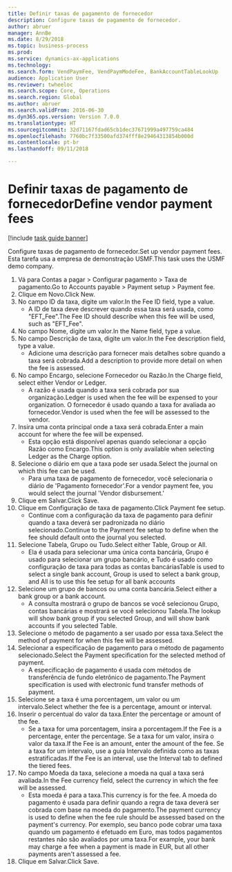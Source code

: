 ```yaml
--- 
title: Definir taxas de pagamento de fornecedor
description: Configure taxas de pagamento de fornecedor.
author: abruer
manager: AnnBe
ms.date: 8/29/2018
ms.topic: business-process
ms.prod: 
ms.service: dynamics-ax-applications
ms.technology: 
ms.search.form: VendPaymFee, VendPaymModeFee, BankAccountTableLookUp
audience: Application User
ms.reviewer: twheeloc
ms.search.scope: Core, Operations
ms.search.region: Global
ms.author: abruer
ms.search.validFrom: 2016-06-30
ms.dyn365.ops.version: Version 7.0.0
ms.translationtype: HT
ms.sourcegitcommit: 32d71167fdad65cb1dec37671999a497759ca484
ms.openlocfilehash: 7760bc7f33500afd374fff8e29464313854b000d
ms.contentlocale: pt-br
ms.lasthandoff: 09/11/2018

---
```

# <a name="define-vendor-payment-fees"></a><span data-ttu-id="cb13b-103">Definir taxas de pagamento de fornecedor</span><span class="sxs-lookup"><span data-stu-id="cb13b-103">Define vendor payment fees</span></span>

[!include [task guide banner](../../includes/task-guide-banner.md)]

<span data-ttu-id="cb13b-104">Configure taxas de pagamento de fornecedor.</span><span class="sxs-lookup"><span data-stu-id="cb13b-104">Set up vendor payment fees.</span></span> <span data-ttu-id="cb13b-105">Esta tarefa usa a empresa de demonstração USMF.</span><span class="sxs-lookup"><span data-stu-id="cb13b-105">This task uses the USMF demo company.</span></span>

1. <span data-ttu-id="cb13b-106">Vá para Contas a pagar > Configurar pagamento > Taxa de pagamento.</span><span class="sxs-lookup"><span data-stu-id="cb13b-106">Go to Accounts payable > Payment setup > Payment fee.</span></span>
2. <span data-ttu-id="cb13b-107">Clique em Novo.</span><span class="sxs-lookup"><span data-stu-id="cb13b-107">Click New.</span></span>
3. <span data-ttu-id="cb13b-108">No campo ID da taxa, digite um valor.</span><span class="sxs-lookup"><span data-stu-id="cb13b-108">In the Fee ID field, type a value.</span></span>
    * <span data-ttu-id="cb13b-109">A ID de taxa deve descrever quando essa taxa será usada, como "EFT_Fee".</span><span class="sxs-lookup"><span data-stu-id="cb13b-109">The Fee ID should describe when this fee will be used, such as "EFT_Fee".</span></span>  
4. <span data-ttu-id="cb13b-110">No campo Nome, digite um valor.</span><span class="sxs-lookup"><span data-stu-id="cb13b-110">In the Name field, type a value.</span></span>
5. <span data-ttu-id="cb13b-111">No campo Descrição de taxa, digite um valor.</span><span class="sxs-lookup"><span data-stu-id="cb13b-111">In the Fee description field, type a value.</span></span>
    * <span data-ttu-id="cb13b-112">Adicione uma descrição para fornecer mais detalhes sobre quando a taxa será cobrada.</span><span class="sxs-lookup"><span data-stu-id="cb13b-112">Add a description to provide more detail on when the fee is assessed.</span></span>  
6. <span data-ttu-id="cb13b-113">No campo Encargo, selecione Fornecedor ou Razão.</span><span class="sxs-lookup"><span data-stu-id="cb13b-113">In the Charge field, select either Vendor or Ledger.</span></span>
    * <span data-ttu-id="cb13b-114">A razão é usada quando a taxa será cobrada por sua organização.</span><span class="sxs-lookup"><span data-stu-id="cb13b-114">Ledger is used when the fee will be expensed to your organization.</span></span>  <span data-ttu-id="cb13b-115">O fornecedor é usado quando a taxa for avaliada ao fornecedor.</span><span class="sxs-lookup"><span data-stu-id="cb13b-115">Vendor is used when the fee will be assessed to the vendor.</span></span>  
7. <span data-ttu-id="cb13b-116">Insira uma conta principal onde a taxa será cobrada.</span><span class="sxs-lookup"><span data-stu-id="cb13b-116">Enter a main account for where the fee will be expensed.</span></span>
    * <span data-ttu-id="cb13b-117">Esta opção está disponível apenas quando selecionar a opção Razão como Encargo.</span><span class="sxs-lookup"><span data-stu-id="cb13b-117">This option is only available when selecting Ledger as the Charge option.</span></span>  
8. <span data-ttu-id="cb13b-118">Selecione o diário em que a taxa pode ser usada.</span><span class="sxs-lookup"><span data-stu-id="cb13b-118">Select the journal on which this fee can be used.</span></span> 
    * <span data-ttu-id="cb13b-119">Para uma taxa de pagamento de fornecedor, você selecionaria o diário de 'Pagamento fornecedor'.</span><span class="sxs-lookup"><span data-stu-id="cb13b-119">For a vendor payment fee, you would select the journal 'Vendor disbursement.'</span></span>  
9. <span data-ttu-id="cb13b-120">Clique em Salvar.</span><span class="sxs-lookup"><span data-stu-id="cb13b-120">Click Save.</span></span>
10. <span data-ttu-id="cb13b-121">Clique em Configuração de taxa de pagamento.</span><span class="sxs-lookup"><span data-stu-id="cb13b-121">Click Payment fee setup.</span></span>
    * <span data-ttu-id="cb13b-122">Continue com a configuração da taxa de pagamento para definir quando a taxa deverá ser padronizada no diário selecionado.</span><span class="sxs-lookup"><span data-stu-id="cb13b-122">Continue to the Payment fee setup to define when the fee should default onto the journal you selected.</span></span>  
11. <span data-ttu-id="cb13b-123">Selecione Tabela, Grupo ou Tudo.</span><span class="sxs-lookup"><span data-stu-id="cb13b-123">Select either Table, Group or All.</span></span>
    * <span data-ttu-id="cb13b-124">Ela é usada para selecionar uma única conta bancária, Grupo é usado para selecionar um grupo bancário, e Tudo é usado como configuração de taxa para todas as contas bancárias</span><span class="sxs-lookup"><span data-stu-id="cb13b-124">Table is used to select a single bank account, Group is used to select a bank group, and All is to use this fee setup for all bank accounts</span></span>  
12. <span data-ttu-id="cb13b-125">Selecione um grupo de bancos ou uma conta bancária.</span><span class="sxs-lookup"><span data-stu-id="cb13b-125">Select either a bank group or a bank account.</span></span>
    * <span data-ttu-id="cb13b-126">A consulta mostrará o grupo de bancos se você selecionou Grupo, contas bancárias e mostrará se você selecionou Tabela.</span><span class="sxs-lookup"><span data-stu-id="cb13b-126">The lookup will show bank group if you selected Group, and will show bank accounts if you selected Table.</span></span>  
13. <span data-ttu-id="cb13b-127">Selecione o método de pagamento a ser usado por essa taxa.</span><span class="sxs-lookup"><span data-stu-id="cb13b-127">Select the method of payment for when this fee will be assessed.</span></span>
14. <span data-ttu-id="cb13b-128">Selecionar a especificação de pagamento para o método de pagamento selecionado.</span><span class="sxs-lookup"><span data-stu-id="cb13b-128">Select the Payment specification for the selected method of payment.</span></span>
    * <span data-ttu-id="cb13b-129">A especificação de pagamento é usada com métodos de transferência de fundo eletrônico de pagamento.</span><span class="sxs-lookup"><span data-stu-id="cb13b-129">The Payment specification is used with electronic fund transfer methods of payment.</span></span>  
15. <span data-ttu-id="cb13b-130">Selecione se a taxa é uma porcentagem, um valor ou um intervalo.</span><span class="sxs-lookup"><span data-stu-id="cb13b-130">Select whether the fee is a percentage, amount or interval.</span></span>
16. <span data-ttu-id="cb13b-131">Inserir o percentual do valor da taxa.</span><span class="sxs-lookup"><span data-stu-id="cb13b-131">Enter the percentage or amount of the fee.</span></span>
    * <span data-ttu-id="cb13b-132">Se a taxa for uma porcentagem, insira a porcentagem.</span><span class="sxs-lookup"><span data-stu-id="cb13b-132">If the Fee is a percentage, enter the percentage.</span></span> <span data-ttu-id="cb13b-133">Se a taxa for um valor, insira o valor da taxa.</span><span class="sxs-lookup"><span data-stu-id="cb13b-133">If the Fee is an amount, enter the amount of the fee.</span></span> <span data-ttu-id="cb13b-134">Se a taxa for um intervalo, use a guia Intervalo definida como as taxas estratificadas.</span><span class="sxs-lookup"><span data-stu-id="cb13b-134">If the Fee is an interval, use the Interval tab to defined the tiered fees.</span></span>  
17. <span data-ttu-id="cb13b-135">No campo Moeda da taxa, selecione a moeda na qual a taxa será avaliada.</span><span class="sxs-lookup"><span data-stu-id="cb13b-135">In the Fee currency field, select the currency in which the fee will be assessed.</span></span>
    * <span data-ttu-id="cb13b-136">Esta moeda é para a taxa.</span><span class="sxs-lookup"><span data-stu-id="cb13b-136">This currency is for the fee.</span></span> <span data-ttu-id="cb13b-137">A moeda do pagamento é usada para definir quando a regra de taxa deverá ser cobrada com base na moeda do pagamento.</span><span class="sxs-lookup"><span data-stu-id="cb13b-137">The payment currency is used to define when the fee rule should be assessed based on the payment's currency.</span></span> <span data-ttu-id="cb13b-138">Por exemplo, seu banco pode cobrar uma taxa quando um pagamento é efetuado em Euro, mas todos pagamentos restantes não são avaliados por uma taxa.</span><span class="sxs-lookup"><span data-stu-id="cb13b-138">For example, your bank may charge a fee when a payment is made in EUR, but all other payments aren't assessed a fee.</span></span>  
18. <span data-ttu-id="cb13b-139">Clique em Salvar.</span><span class="sxs-lookup"><span data-stu-id="cb13b-139">Click Save.</span></span>



